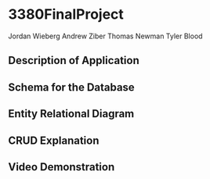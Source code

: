 # 3380FinalProject
Jordan Wieberg
Andrew Ziber
Thomas Newman
Tyler Blood
## Description of Application

## Schema for the Database

## Entity Relational Diagram

## CRUD Explanation

## Video Demonstration
